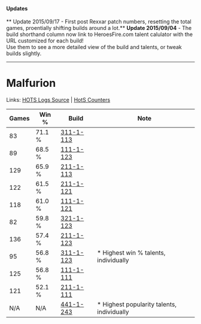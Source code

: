 #### Updates
** Update 2015/09/17 - First post Rexxar patch numbers, resetting the total games, proentially shifting builds around a lot.**
**Update 2015/09/04** - The build shorthand column now link to HeroesFire.com talent calulator with the URL customized for each build!  
Use them to see a more detailed view of the build and talents, or tweak builds slightly.

***

# Malfurion

Links: [HOTS Logs Source](https://www.hotslogs.com/Sitewide/HeroDetails?Hero=Malfurion) | [HotS Counters](http://hotscounters.com/#/hero/Malfurion)

Games  | Win %  | Build     | Note
-----  | -----  | -----     | ----
83     | 71.1 % | [311-1-113](http://www.heroesfire.com/hots/talent-calculator/malfurion#o0z9) | 
89     | 68.5 % | [111-1-123](http://www.heroesfire.com/hots/talent-calculator/malfurion#gOhJ) | 
129    | 65.9 % | [211-1-113](http://www.heroesfire.com/hots/talent-calculator/malfurion#kCq9) | 
122    | 61.5 % | [211-1-121](http://www.heroesfire.com/hots/talent-calculator/malfurion#kCqH) | 
118    | 61.0 % | [111-1-121](http://www.heroesfire.com/hots/talent-calculator/malfurion#gOhH) | 
82     | 59.8 % | [321-1-123](http://www.heroesfire.com/hots/talent-calculator/malfurion#oPNp) | 
136    | 57.4 % | [211-1-123](http://www.heroesfire.com/hots/talent-calculator/malfurion#kCqJ) | 
95     | 56.8 % | [311-1-123](http://www.heroesfire.com/hots/talent-calculator/malfurion#o0zJ) | * Highest win % talents, individually
125    | 56.8 % | [111-1-111](http://www.heroesfire.com/hots/talent-calculator/malfurion#gOh7) | 
121    | 52.1 % | [211-1-111](http://www.heroesfire.com/hots/talent-calculator/malfurion#kCq7) | 
N/A    | N/A    | [441-1-243](http://www.heroesfire.com/hots/talent-calculator/malfurion#s-Nh) | * Highest popularity talents, individually
